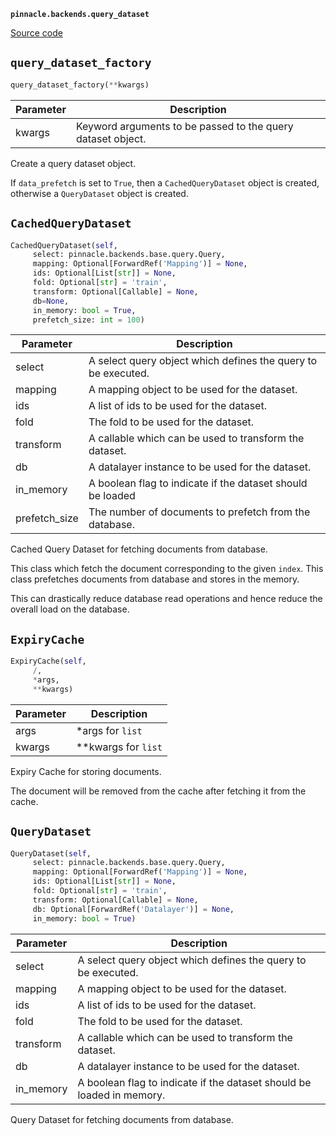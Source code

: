 **`pinnacle.backends.query_dataset`** 

[Source code](https://github.com/pinnacle/pinnacle/blob/main/pinnacle/backends/query_dataset.py)

## `query_dataset_factory` 

```python
query_dataset_factory(**kwargs)
```
| Parameter | Description |
|-----------|-------------|
| kwargs | Keyword arguments to be passed to the query dataset object. |

Create a query dataset object.

If ``data_prefetch`` is set to ``True``, then a ``CachedQueryDataset`` object is
created, otherwise a ``QueryDataset`` object is created.

## `CachedQueryDataset` 

```python
CachedQueryDataset(self,
     select: pinnacle.backends.base.query.Query,
     mapping: Optional[ForwardRef('Mapping')] = None,
     ids: Optional[List[str]] = None,
     fold: Optional[str] = 'train',
     transform: Optional[Callable] = None,
     db=None,
     in_memory: bool = True,
     prefetch_size: int = 100)
```
| Parameter | Description |
|-----------|-------------|
| select | A select query object which defines the query to be executed. |
| mapping | A mapping object to be used for the dataset. |
| ids | A list of ids to be used for the dataset. |
| fold | The fold to be used for the dataset. |
| transform | A callable which can be used to transform the dataset. |
| db | A datalayer instance to be used for the dataset. |
| in_memory | A boolean flag to indicate if the dataset should be loaded |
| prefetch_size | The number of documents to prefetch from the database. |

Cached Query Dataset for fetching documents from database.

This class which fetch the document corresponding to the given ``index``.
This class prefetches documents from database and stores in the memory.

This can drastically reduce database read operations and hence reduce the overall
load on the database.

## `ExpiryCache` 

```python
ExpiryCache(self,
     /,
     *args,
     **kwargs)
```
| Parameter | Description |
|-----------|-------------|
| args | *args for `list` |
| kwargs | **kwargs for `list` |

Expiry Cache for storing documents.

The document will be removed from the cache after fetching it from the cache.

## `QueryDataset` 

```python
QueryDataset(self,
     select: pinnacle.backends.base.query.Query,
     mapping: Optional[ForwardRef('Mapping')] = None,
     ids: Optional[List[str]] = None,
     fold: Optional[str] = 'train',
     transform: Optional[Callable] = None,
     db: Optional[ForwardRef('Datalayer')] = None,
     in_memory: bool = True)
```
| Parameter | Description |
|-----------|-------------|
| select | A select query object which defines the query to be executed. |
| mapping | A mapping object to be used for the dataset. |
| ids | A list of ids to be used for the dataset. |
| fold | The fold to be used for the dataset. |
| transform | A callable which can be used to transform the dataset. |
| db | A datalayer instance to be used for the dataset. |
| in_memory | A boolean flag to indicate if the dataset should be loaded in memory. |

Query Dataset for fetching documents from database.

